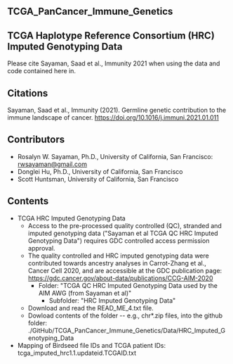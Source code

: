## TCGA_PanCancer_Immune_Genetics

## TCGA Haplotype Reference Consortium (HRC) Imputed Genotyping Data

Please cite Sayaman, Saad et al., Immunity 2021 when using the data and code contained here in.

## Citations
Sayaman, Saad et al., Immunity (2021). Germline genetic contribution to the immune landscape of cancer. https://doi.org/10.1016/j.immuni.2021.01.011


## Contributors
* Rosalyn W. Sayaman, Ph.D., University of California, San Francisco: rwsayaman@gmail.com
* Donglei Hu, Ph.D., University of California, San Francisco
* Scott Huntsman, University of California, San Francisco


## Contents
* TCGA HRC Imputed Genotyping Data
   * Access to the pre-processed quality controlled (QC), stranded and imputed genotyping data ("Sayaman et al TCGA QC HRC Imputed Genotyping Data") requires GDC controlled access permission approval.
   * The quality controlled and HRC imputed genotyping data were contributed towards ancestry analyses in Carrot-Zhang et al., Cancer Cell 2020, and are accessible at the GDC publication page: https://gdc.cancer.gov/about-data/publications/CCG-AIM-2020
      * Folder: "TCGA QC HRC Imputed Genotyping Data used by the AIM AWG (from Sayaman et al)"
        * Subfolder: "HRC Imputed Genotyping Data"
  * Download and read the READ_ME_4.txt file.
  * Dowload contents of the folder -- e.g., chr*.zip files, into the github folder: ./GitHub/TCGA_PanCancer_Immune_Genetics/Data/HRC_Imputed_Genotyping_Data
* Mapping of Birdseed file IDs and TCGA patient IDs: tcga_imputed_hrc1.1.updateid.TCGAID.txt

